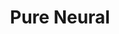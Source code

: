 ---
types: "word"

title: "Pure Neural"

categories: ['']

tags: ['Pure', 'Neural']

arabic: ['عصبي صرف']

publishers: ['خوارزميات الذكاء الاصطناعي في تحليل النص العربي']

types: "word"

slug: ""
---